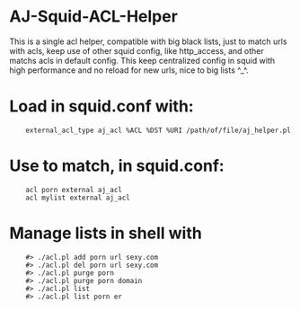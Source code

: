 # AJ-Squid-ACL-Helper
This is a single acl helper, compatible with big black lists, just to match urls with acls, keep use of other squid config, like http_access, and other matchs acls in default config.
This keep centralized config in squid with high performance and no reload for new urls, nice to big lists ^_^.

# Load in squid.conf with:
        external_acl_type aj_acl %ACL %DST %URI /path/of/file/aj_helper.pl
# Use to match, in squid.conf:
        acl porn external aj_acl
        acl mylist external aj_acl
# Manage lists in shell with 
        #> ./acl.pl add porn url sexy.com
        #> ./acl.pl del porn url sexy.com
        #> ./acl.pl purge porn
        #> ./acl.pl purge porn domain
        #> ./acl.pl list
        #> ./acl.pl list porn er
